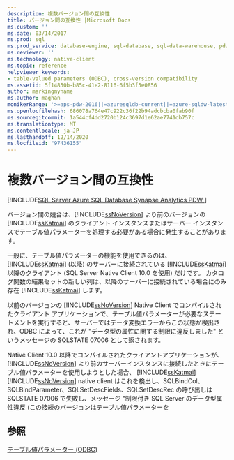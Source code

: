 ```yaml
---
description: 複数バージョン間の互換性
title: バージョン間の互換性 |Microsoft Docs
ms.custom: ''
ms.date: 03/14/2017
ms.prod: sql
ms.prod_service: database-engine, sql-database, sql-data-warehouse, pdw
ms.reviewer: ''
ms.technology: native-client
ms.topic: reference
helpviewer_keywords:
- table-valued parameters (ODBC), cross-version compatibility
ms.assetid: 5f14850b-b85c-41e2-8116-6f5b3f5e0856
author: markingmyname
ms.author: maghan
monikerRange: '>=aps-pdw-2016||=azuresqldb-current||=azure-sqldw-latest||>=sql-server-2016||>=sql-server-linux-2017||=azuresqldb-mi-current'
ms.openlocfilehash: 686078a764e47c922c36f22b94adcbcba0fab90f
ms.sourcegitcommit: 1a544cf4dd2720b124c3697d1e62ae7741db757c
ms.translationtype: MT
ms.contentlocale: ja-JP
ms.lasthandoff: 12/14/2020
ms.locfileid: "97436155"
---
```

# <a name="cross-version-compatibility"></a>複数バージョン間の互換性
[!INCLUDE[SQL Server Azure SQL Database Synapse Analytics PDW ](../../includes/applies-to-version/sql-asdb-asdbmi-asa-pdw.md)]

  バージョン間の競合は、[!INCLUDE[ssNoVersion](../../includes/ssnoversion-md.md)] より前のバージョンの [!INCLUDE[ssKatmai](../../includes/sskatmai-md.md)] のクライアント インスタンスまたはサーバー インスタンスでテーブル値パラメーターを処理する必要がある場合に発生することがあります。  
  
 一般に、テーブル値パラメーターの機能を使用できるのは、[!INCLUDE[ssKatmai](../../includes/sskatmai-md.md)] (以降) のサーバーに接続されている [!INCLUDE[ssKatmai](../../includes/sskatmai-md.md)] 以降のクライアント (SQL Server Native Client 10.0 を使用) だけです。 カタログ関数の結果セットの新しい列は、以降のサーバーに接続されている場合にのみ存在 [!INCLUDE[ssKatmai](../../includes/sskatmai-md.md)] します。  
  
 以前のバージョンの [!INCLUDE[ssNoVersion](../../includes/ssnoversion-md.md)] Native Client でコンパイルされたクライアント アプリケーションで、テーブル値パラメーターが必要なステートメントを実行すると、サーバーではデータ変換エラーからこの状態が検出され、ODBC によって、これが "データ型の属性に関する制限に違反しました" というメッセージの SQLSTATE 07006 として返されます。  
  
 Native Client 10.0 以降でコンパイルされたクライアントアプリケーションが、 [!INCLUDE[ssNoVersion](../../includes/ssnoversion-md.md)] より前のサーバーインスタンスに接続したときにテーブル値パラメーターを使用しようとした場合、 [!INCLUDE[ssKatmai](../../includes/sskatmai-md.md)] [!INCLUDE[ssNoVersion](../../includes/ssnoversion-md.md)] native client はこれを検出し、SQLBindCol、SQLBindParameter、SQLSetDescFields、SQLSetDescRec の呼び出しは SQLSTATE 07006 で失敗し、メッセージ "制限付き SQL Server のデータ型属性違反 (この接続のバージョンはテーブル値パラメーターを  
  
## <a name="see-also"></a>参照  
 [テーブル値パラメーター &#40;ODBC&#41;](../../relational-databases/native-client-odbc-table-valued-parameters/table-valued-parameters-odbc.md)  
  
  
